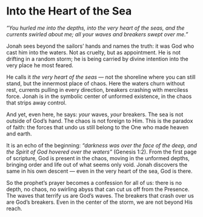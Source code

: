# Into the Heart of the Sea

*“You hurled me into the depths, into the very heart of the seas,
and the currents swirled about me;
all your waves and breakers swept over me.”*

Jonah sees beyond the sailors’ hands and names the truth: it was God who cast him into the waters. Not as cruelty, but as appointment. He is not drifting in a random storm; he is being carried by divine intention into the very place he most feared.

He calls it *the very heart of the seas* — not the shoreline where you can still stand, but the innermost place of chaos. Here the waters churn without rest, currents pulling in every direction, breakers crashing with merciless force. Jonah is in the symbolic center of unformed existence, in the chaos that strips away control.

And yet, even here, he says: *your* waves, *your* breakers. The sea is not outside of God’s hand. The chaos is not foreign to Him. This is the paradox of faith: the forces that undo us still belong to the One who made heaven and earth.

It is an echo of the beginning: *“darkness was over the face of the deep, and the Spirit of God hovered over the waters”* (Genesis 1:2). From the first page of scripture, God is present in the chaos, moving in the unformed depths, bringing order and life out of what seems only void. Jonah discovers the same in his own descent — even in the very heart of the sea, God is there.

So the prophet’s prayer becomes a confession for all of us: there is no depth, no chaos, no swirling abyss that can cut us off from the Presence. The waves that terrify us are God’s waves. The breakers that crash over us are God’s breakers. Even in the center of the storm, we are not beyond His reach.
